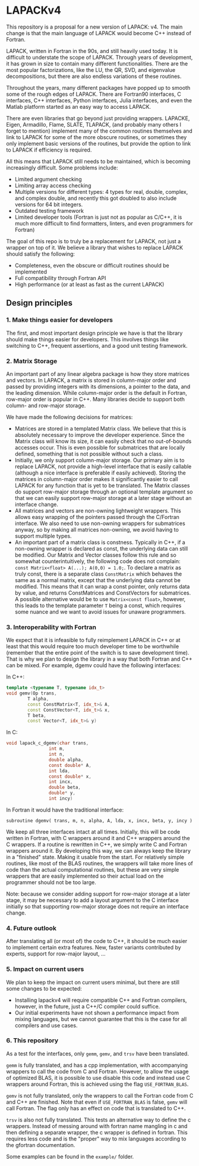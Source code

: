 # LAPACKv4

This repository is a proposal for a new version of LAPACK: v4. The main change is that the main language of LAPACK would become C++ instead of Fortran.

LAPACK, written in Fortran in the 90s, and still heavily used today. It is difficult to understate the scope of LAPACK. Through years of development, it has grown in size to contain many different functionalities. There are the most popular factorizations, like the LU, the QR, SVD, and eigenvalue decompositions, but there are also endless variations of these routines.

Throughout the years, many different packages have popped up to smooth some of the rough edges of LAPACK. There are Fortran90 interfaces, C interfaces, C++ interfaces, Python interfaces, Julia interfaces, and even the Matlab platform started as an easy way to access LAPACK.

There are even libraries that go beyond just providing wrappers. LAPACKE, Eigen, Armadillo, Flame, SLATE, TLAPACK, (and probably many others I forget to mention) implement many of the common routines themselves and link to LAPACK for some of the more obscure routines, or sometimes they only implement basic versions of the routines, but provide the option to link to LAPACK if efficiency is required.

All this means that LAPACK still needs to be maintained, which is becoming increasingly difficult. Some problems include:

- Limited argument checking
- Limiting array access checking
- Multiple versions for different types: 4 types for real, double, complex, and complex double, and recently this got doubled to also include versions for 64 bit integers.
- Outdated testing framework
- Limited developer tools (Fortran is just not as popular as C/C++, it is much more difficult to find formatters, linters, and even programmers for Fortran)

The goal of this repo is to truly be a replacement for LAPACK, not just a wrapper on top of it. We believe a library that wishes to replace LAPACK should satisfy the following:

- Completeness, even the obscure or difficult routines should be implemented
- Full compatibility through Fortran API
- High performance (or at least as fast as the current LAPACK)

## Design principles

### 1. Make things easier for developers

The first, and most important design principle we have is that the library should make things easier for developers. This involves things like switching to C++, frequent assertions, and a good unit testing framework.

### 2. Matrix Storage

An important part of any linear algebra package is how they store matrices and vectors. In LAPACK, a matrix is stored in column-major order and passed by providing integers with its dimensions, a pointer to the data, and the leading dimension. While column-major order is the default in Fortran, row-major order is popular in C++. Many libraries decide to support both column- and row-major storage.

We have made the following decisions for matrices:
- Matrices are stored in a templated Matrix class. We believe that this is absolutely necessary to improve the developer experience. Since the Matrix class will know its size, it can easily check that no out-of-bounds accesses occur. This is even possible for submatrices that are locally defined, something that is not possible without such a class.
- Initially, we only support column-major storage. Our primary aim is to replace LAPACK, not provide a high-level interface that is easily callable (although a nice interface is preferable if easily achieved). Storing the matrices in column-major order makes it significantly easier to call LAPACK for any function that is yet to be translated. The Matrix classes do support row-major storage through an optional template argument so that we can easily support row-major storage at a later stage without an interface change.
- All matrices and vectors are non-owning lightweight wrappers. This allows easy wrapping of the pointers passed through the C/Fortran interface. We also need to use non-owning wrappers for submatrices anyway, so by making all matrices non-owning, we avoid having to support multiple types.
- An important part of a matrix class is constness. Typically in C++, if a non-owning wrapper is declared as const, the underlying data can still be modified. Our Matrix and Vector classes follow this rule and so somewhat counterintuitively, the following code does not complain: ```const Matrix<float> A(...); A(0,0) = 1.0;```. To declare a matrix as truly const, there is a separate class ```ConstMatrix``` which behaves the same as a normal matrix, except that the underlying data cannot be modified. This means that it can wrap a const pointer, only returns data by value, and returns ConstMatrices and ConstVectors for submatrices. A possible alternative would be to use ```Matrix<const float>```, however, this leads to the template parameter ```T``` being a const, which requires some nuance and we want to avoid issues for unaware programmers.


### 3. Interoperability with Fortran

We expect that it is infeasible to fully reimplement LAPACK in C++ or at least that this would require too much developer time to be worthwhile (remember that the entire point of the switch is to save development time). That is why we plan to design the library in a way that both Fortran and C++ can be mixed. For example, dgemv could have the following interfaces:

In C++:
```c++
template <typename T, typename idx_t>
void gemv(Op trans,
        T alpha,
        const ConstMatrix<T, idx_t>& A,
        const ConstVector<T, idx_t>& x,
        T beta,
        const Vector<T, idx_t>& y)
```
In C:
```c
void lapack_c_dgemv(char trans,
                int m,
                int n,
                double alpha,
                const double* A,
                int lda,
                const double* x,
                int incx,
                double beta,
                double* y,
                int incy)
```
In Fortran it would have the traditional interface:
```Fortran
subroutine dgemv( trans, m, n, alpha, A, lda, x, incx, beta, y, incy )
```

We keep all three interfaces intact at all times. Initially, this will be code written in Fortran, with C wrappers around it and C++ wrappers around the C wrappers. If a routine is rewritten in C++, we simply write C and Fortran wrappers around it. By developing this way, we can always keep the library in a "finished" state. Making it usable from the start. For relatively simple routines, like most of the BLAS routines, the wrappers will take more lines of code than the actual computational routines, but these are very simple wrappers that are easily implemented so their actual load on the programmer should not be too large.

Note: because we consider adding support for row-major storage at a later stage, it may be necessary to add a layout argument to the C interface initially so that supporting row-major storage does not require an interface change.

### 4. Future outlook

After translating all (or most of) the code to C++, it should be much easier to implement certain extra features. New, faster variants contributed by experts, support for row-major layout, ... 

### 5. Impact on current users

We plan to keep the impact on current users minimal, but there are still some changes to be expected:

- Installing lapackv4 will require compatible C++ and Fortran compilers, however, in the future, just a C++/C compiler could suffice.
- Our initial experiments have not shown a performance impact from mixing languages, but we cannot guarantee that this is the case for all compilers and use cases.

### 6. This repository

As a test for the interfaces, only ```gemm```, ```gemv```, and ```trsv``` have been translated.

```gemm``` is fully translated, and has a cpp implementation, with accompanying wrappers to call the code from C and Fortran. However, to allow the usage of optimized BLAS, it is possible to use disable this code and instead use C wrappers around Fortran, this is achieved using the flag ```USE_FORTRAN_BLAS```.

```gemv``` is not fully translated, only the wrappers to call the Fortran code from C and C++ are finished. Note that even if ```USE_FORTRAN_BLAS``` is false, ```gemv``` will call Fortran. The flag only has an effect on code that is translated to C++.

```trsv``` is also not fully translated. This tests an alternative way to define the c wrappers. Instead of messing around with fortran name mangling in c and then defining a separate wrapper, the c wrapper is defined in fortran. This requires less code and is the "proper" way to mix languages according to the gfortran documentation.

Some examples can be found in the ```example/``` folder.